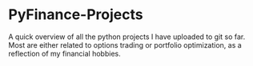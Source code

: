 # PyFinance-Projects

A quick overview of all the python projects I have uploaded to git so far. Most are either related to options trading or portfolio optimization, as a reflection of my financial hobbies. 
